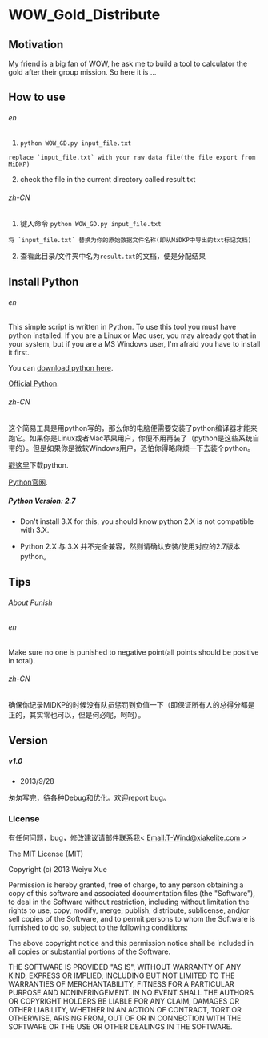 # WOW_Gold_Distribute

## Motivation 
My friend is a big fan of WOW, he ask me to build a tool to calculator the gold after their group mission. So here it is ...

## How to use
###### en
  1. `python WOW_GD.py input_file.txt`

    replace `input_file.txt` with your raw data file(the file export from MiDKP)


  2. check the file in the current directory called result.txt

###### zh-CN
  1. 键入命令 `python WOW_GD.py input_file.txt`

    将 `input_file.txt` 替换为你的原始数据文件名称(即从MiDKP中导出的txt标记文档)


  2. 查看此目录/文件夹中名为`result.txt`的文档，便是分配结果

## Install Python
###### en
This simple script is written in Python. To use this tool you must have python installed. If you are a Linux or Mac user, you may already got that in your system, but if you are a MS Windows user, I'm afraid you have to install it first.

You can [download python here](https://ironpython.codeplex.com/releases/view/90087).

[Official Python](http://www.python.org/).

###### zh-CN
这个简易工具是用python写的，那么你的电脑便需要安装了python编译器才能来跑它。如果你是Linux或者Mac苹果用户，你便不用再装了（python是这些系统自带的）。但是如果你是微软Windows用户，恐怕你得略麻烦一下去装个python。

[戳这里](https://ironpython.codeplex.com/releases/view/90087)下载python.

[Python官网](http://www.python.org/).

##### Python Version: 2.7
* Don't install 3.X for this, you should know python 2.X is not compatible with 3.X.

* Python 2.X 与 3.X 并不完全兼容，然则请确认安装/使用对应的2.7版本python。

## Tips
###### About Punish
###### en
Make sure no one is punished to negative point(all points should be positive in total).

###### zh-CN
确保你记录MiDKP的时候没有队员惩罚到负值一下（即保证所有人的总得分都是正的，其实零也可以，但是何必呢，呵呵）。

## Version
##### v1.0
* 2013/9/28

匆匆写完，待各种Debug和优化。欢迎report bug。

### License
有任何问题，bug，修改建议请邮件联系我< [Email:T-Wind@xiakelite.com](mailto:T-Wind@xiakelite.com) >

The MIT License (MIT)

Copyright (c) 2013 Weiyu Xue

Permission is hereby granted, free of charge, to any person obtaining a copy of
this software and associated documentation files (the "Software"), to deal in
the Software without restriction, including without limitation the rights to
use, copy, modify, merge, publish, distribute, sublicense, and/or sell copies of
the Software, and to permit persons to whom the Software is furnished to do so,
subject to the following conditions:

The above copyright notice and this permission notice shall be included in all
copies or substantial portions of the Software.

THE SOFTWARE IS PROVIDED "AS IS", WITHOUT WARRANTY OF ANY KIND, EXPRESS OR
IMPLIED, INCLUDING BUT NOT LIMITED TO THE WARRANTIES OF MERCHANTABILITY, FITNESS
FOR A PARTICULAR PURPOSE AND NONINFRINGEMENT. IN NO EVENT SHALL THE AUTHORS OR
COPYRIGHT HOLDERS BE LIABLE FOR ANY CLAIM, DAMAGES OR OTHER LIABILITY, WHETHER
IN AN ACTION OF CONTRACT, TORT OR OTHERWISE, ARISING FROM, OUT OF OR IN
CONNECTION WITH THE SOFTWARE OR THE USE OR OTHER DEALINGS IN THE SOFTWARE.
